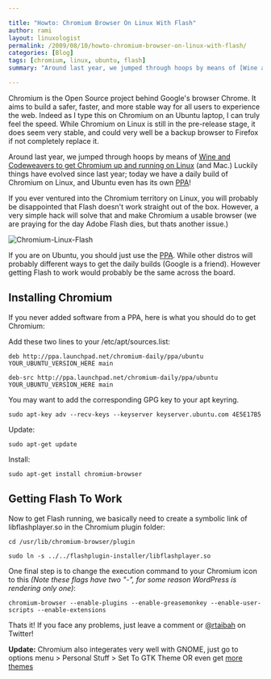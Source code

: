 ```yaml
---

title: "Howto: Chromium Browser On Linux With Flash"
author: rami
layout: linuxologist 
permalink: /2009/08/10/howto-chromium-browser-on-linux-with-flash/
categories: [Blog]
tags: [chromium, linux, ubuntu, flash]
summary: "Around last year, we jumped through hoops by means of [Wine and Codeweavers to get Chromium up and running on Linux](/2008/09/28/chromium-googles-browser-on-linux-and-mac) (and Mac.) Luckily things have evolved since last year; today we have a daily build of Chromium on Linux, and Ubuntu even has its own [PPA](https://launchpad.net/~chromium-daily/+archive/ppa)!"

---
```


Chromium is the Open Source project behind Google's browser Chrome. It aims to build a safer, faster, and more stable way for all  users to experience the web. Indeed as I type this on Chromium on an Ubuntu laptop, I can truly feel the speed. While Chromium on Linux is still in the pre-release stage, it does seem very stable, and could very well be a backup browser to Firefox if not completely replace it.

Around last year, we jumped through hoops by means of [Wine and Codeweavers to get Chromium up and running on Linux](/2008/09/chromium-googles-browser-on-linux-and-mac/) (and Mac.) Luckily things have evolved since last year; today we have a daily build of Chromium on Linux, and Ubuntu even has its own [PPA](https://launchpad.net/~chromium-daily/+archive/ppa)!


If you ever ventured into the Chromium territory on Linux, you will probably be disappointed that Flash doesn't work straight out of the box. However, a very simple hack will solve that and make Chromium a usable browser (we are praying for the day Adobe Flash dies, but thats another issue.)

![Chromium-Linux-Flash](/assets/images/content/blog/Chromium-Linux-Flash1-1024x640.png)

If you are on Ubuntu, you should just use the [PPA](https://launchpad.net/~chromium-daily/+archive/ppa). While other distros will probably different ways to get the daily builds (Google is a friend). However getting Flash to work would probably be the same across the board.

## Installing Chromium

If you never added software from a PPA, here is what you should do to get Chromium:

Add these two lines to your /etc/apt/sources.list: 

    deb http://ppa.launchpad.net/chromium-daily/ppa/ubuntu YOUR_UBUNTU_VERSION_HERE main

    deb-src http://ppa.launchpad.net/chromium-daily/ppa/ubuntu YOUR_UBUNTU_VERSION_HERE main

You may want to add the corresponding GPG key to your apt keyring.

    sudo apt-key adv --recv-keys --keyserver keyserver.ubuntu.com 4E5E17B5

Update: 

    sudo apt-get update

Install: 

    sudo apt-get install chromium-browser

## Getting Flash To Work

Now to get Flash running, we basically need to create a symbolic link of libflashplayer.so in the Chromium plugin folder: 

    cd /usr/lib/chromium-browser/plugin

    sudo ln -s ../../flashplugin-installer/libflashplayer.so

One final step is to change the execution command to your Chromium icon to this _(Note these flags have two "-", for some reason WordPress is rendering only one)_: 

    chromium-browser --enable-plugins --enable-greasemonkey --enable-user-scripts --enable-extensions

Thats it! If you face any problems, just leave a comment or [@rtaibah](http://twitter.com/rtaibah) on Twitter!

**Update:** Chromium also integerates very well with GNOME, just go to options menu > Personal Stuff > Set To GTK Theme OR even get [more themes](https://tools.google.com/chrome/intl/en/themes/index.html)

